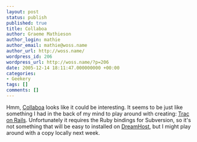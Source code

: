 ```yaml
---
layout: post
status: publish
published: true
title: Collaboa
author: Graeme Mathieson
author_login: mathie
author_email: mathie@woss.name
author_url: http://woss.name/
wordpress_id: 206
wordpress_url: http://woss.name/?p=206
date: 2005-12-14 18:11:47.000000000 +00:00
categories:
- Geekery
tags: []
comments: []
---
```

Hmm, <a href="http://collaboa.org/">Collaboa</a> looks like it could be interesting.  It seems to be just like something I had in the back of my mind to play around with creating: <a href="http://www.edgewall.com/trac/">Trac on Rails</a>.  Unfortunately it requires the Ruby bindings for Subversion, so it's not something that will be easy to installed on <a href="http://www.dreamhost.com/r.cgi?wossname">DreamHost</a>, but I might play around with a copy locally next week.

